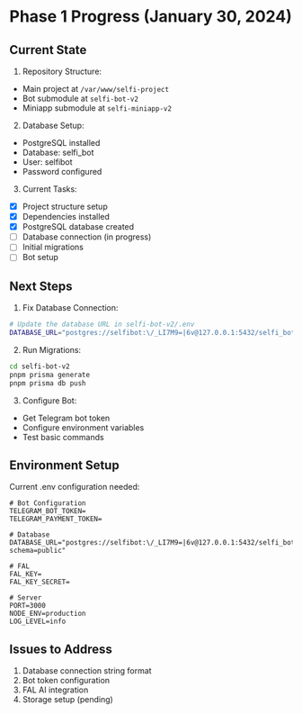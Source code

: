 # Phase 1 Progress (January 30, 2024)

## Current State

1. Repository Structure:
- Main project at `/var/www/selfi-project`
- Bot submodule at `selfi-bot-v2`
- Miniapp submodule at `selfi-miniapp-v2`

2. Database Setup:
- PostgreSQL installed
- Database: selfi_bot
- User: selfibot
- Password configured

3. Current Tasks:
- [x] Project structure setup
- [x] Dependencies installed
- [x] PostgreSQL database created
- [ ] Database connection (in progress)
- [ ] Initial migrations
- [ ] Bot setup

## Next Steps

1. Fix Database Connection:
```bash
# Update the database URL in selfi-bot-v2/.env
DATABASE_URL="postgres://selfibot:\/_LI7M9=|6v@127.0.0.1:5432/selfi_bot?schema=public"
```

2. Run Migrations:
```bash
cd selfi-bot-v2
pnpm prisma generate
pnpm prisma db push
```

3. Configure Bot:
- Get Telegram bot token
- Configure environment variables
- Test basic commands

## Environment Setup

Current .env configuration needed:
```env
# Bot Configuration
TELEGRAM_BOT_TOKEN=
TELEGRAM_PAYMENT_TOKEN=

# Database
DATABASE_URL="postgres://selfibot:\/_LI7M9=|6v@127.0.0.1:5432/selfi_bot?schema=public"

# FAL
FAL_KEY=
FAL_KEY_SECRET=

# Server
PORT=3000
NODE_ENV=production
LOG_LEVEL=info
```

## Issues to Address
1. Database connection string format
2. Bot token configuration
3. FAL AI integration
4. Storage setup (pending)